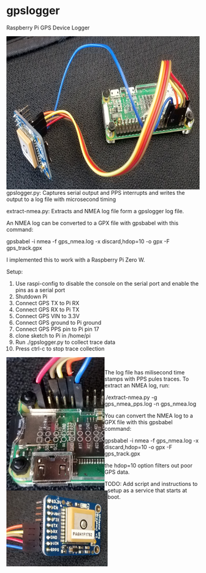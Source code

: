 # gpslogger

Raspberry Pi GPS Device Logger

<a href="url"><img src="https://github.com/jludwig75/gpslogger/blob/master/20190314_124921.jpg" align="left" height="400" width="755" ></a>

gpslogger.py: Captures serial output and PPS interrupts and writes the output to a log file with microsecond timing

extract-nmea.py: Extracts and NMEA log file form a gpslogger log file.

An NMEA log can be converted to a GPX file with gpsbabel with this command:

gpsbabel -i nmea -f gps_nmea.log -x discard,hdop=10 -o gpx -F gps_track.gpx

I implemented this to work with a Raspberry Pi Zero W.

Setup:
1. Use raspi-config to disable the console on the serial port and enable the pins as a serial port
2. Shutdown Pi
3. Connect GPS TX to Pi RX
4. Connect GPS RX to Pi TX
5. Connect GPS VIN to 3.3V
6. Connect GPS ground to Pi ground
7. Connect GPS PPS pin to Pi pin 17
8. clone sketch to Pi in /home/pi
9. Run ./gpslogger.py to collect trace data
10. Press ctrl-c to stop trace collection

<a href="url"><img src="https://github.com/jludwig75/gpslogger/blob/master/20190314_124840.jpg" align="left" height="348" width="256" ></a>
<a href="url"><img src="https://github.com/jludwig75/gpslogger/blob/master/20190314_124631.jpg" align="left" height="198" width="264" ></a>

<br/>

The log file has milisecond time stamps with PPS pules traces. To extract an NMEA log, run:

./extract-nmea.py -g gps_nmea_pps.log -n gps_nmea.log

You can convert the NMEA log to a GPX file with this gpsbabel command:

gpsbabel -i nmea -f gps_nmea.log -x discard,hdop=10 -o gpx -F gps_track.gpx

the hdop=10 option filters out poor GPS data.

TODO: Add script and instructions to setup as a service that starts at boot.
